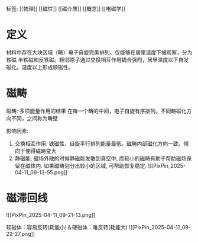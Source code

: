 标签: [[物理]] [[磁性]] [[磁介质]] [[概念]]  [[电磁学]]
# 定义

材料中存在大块区域（畴）电子自旋完美排列。仅能够在居里温度下被观察，分为铁磁 半铁磁和反铁磁。相邻原子通过交换相互作用耦合强烈，居里温度以下自发磁化。温度以上形成顺磁性。 

# 磁畴

磁畴: 多项能量作用的结果
在每一个畴的中间，电子自旋有序排列。不同畴磁化方向不同，之间称为畴壁

影响因素: 
1. 交换相互作用:  铁磁性，自旋平行排列能量最低。磁畴内部磁化方向一致。倾向于使得磁畴变大	
2. 静磁能: 磁场外散的时候静磁能发散到真空中, 而较小的磁畴有助于帮助磁场保留在磁体内. 如果磁畴划分出较小的区域, 可帮助恢复稳定. 
![[PixPin_2025-04-11_09-13-55.png]]

# 磁滞回线
![[PixPin_2025-04-11_09-21-13.png]]

软磁体：容易反转(耗能小)＆硬磁体：难反转(耗能大)
![[PixPin_2025-04-11_09-22-27.png]]
